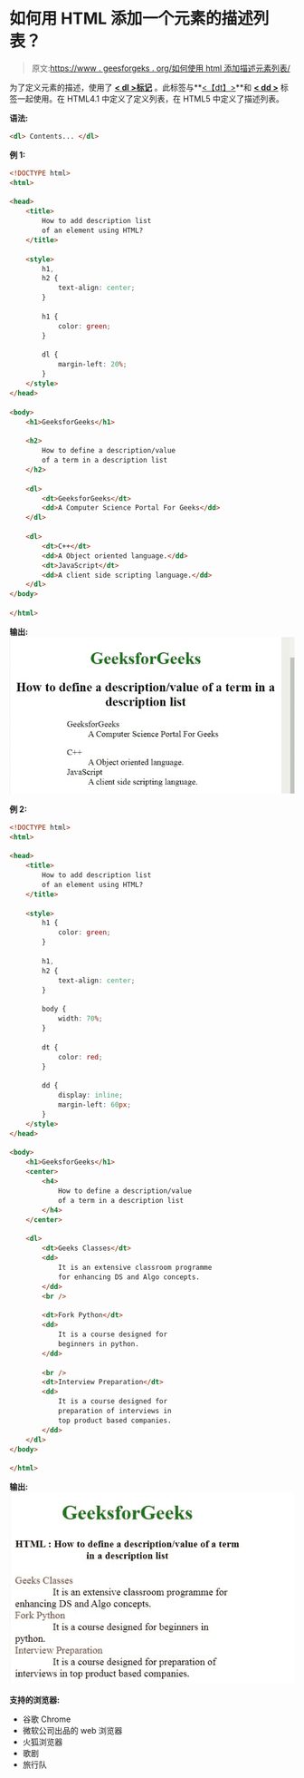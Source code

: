 # 如何用 HTML 添加一个元素的描述列表？

> 原文:[https://www . geesforgeks . org/如何使用 html 添加描述元素列表/](https://www.geeksforgeeks.org/how-to-add-description-list-of-an-element-using-html/)

为了定义元素的描述，使用了 **[< dl >标记](https://www.geeksforgeeks.org/html-dl-tag/)** 。此标签与**[<【dt】>](https://www.geeksforgeeks.org/html-dt-tag/)**和 **[< dd >](https://www.geeksforgeeks.org/html-dd-tag/)** 标签一起使用。在 HTML4.1 中定义了定义列表，在 HTML5 中定义了描述列表。

**语法:**

```html
<dl> Contents... </dl>
```

**例 1:**

```html
<!DOCTYPE html>
<html>

<head>
    <title>
        How to add description list
        of an element using HTML?
    </title>

    <style>
        h1,
        h2 {
            text-align: center;
        }

        h1 {
            color: green;
        }

        dl {
            margin-left: 20%;
        }
    </style>
</head>

<body>
    <h1>GeeksforGeeks</h1>

    <h2>
        How to define a description/value
        of a term in a description list
    </h2>

    <dl>
        <dt>GeeksforGeeks</dt>
        <dd>A Computer Science Portal For Geeks</dd>
    </dl>

    <dl>
        <dt>C++</dt>
        <dd>A Object oriented language.</dd>
        <dt>JavaScript</dt>
        <dd>A client side scripting language.</dd>
    </dl>
</body>

</html>
```

**输出:**
![](img/412657a0ba176aa44e90f037b63b247b.png)

**例 2:**

```html
<!DOCTYPE html>
<html>

<head>
    <title>
        How to add description list
        of an element using HTML?
    </title>

    <style>
        h1 {
            color: green;
        }

        h1,
        h2 {
            text-align: center;
        }

        body {
            width: 70%;
        }

        dt {
            color: red;
        }

        dd {
            display: inline;
            margin-left: 60px;
        }
    </style>
</head>

<body>
    <h1>GeeksforGeeks</h1>
    <center>
        <h4>
            How to define a description/value
            of a term in a description list
        </h4>
    </center>

    <dl>
        <dt>Geeks Classes</dt>
        <dd>
            It is an extensive classroom programme
            for enhancing DS and Algo concepts.
        </dd>
        <br />

        <dt>Fork Python</dt>
        <dd>
            It is a course designed for 
            beginners in python.
        </dd>

        <br />
        <dt>Interview Preparation</dt>
        <dd>
            It is a course designed for 
            preparation of interviews in 
            top product based companies.
        </dd>
    </dl>
</body>

</html>
```

**输出:**
![](img/c0b03d78b9f96a8ff1ced192c02e8f30.png)

**支持的浏览器:**

*   谷歌 Chrome
*   微软公司出品的 web 浏览器
*   火狐浏览器
*   歌剧
*   旅行队